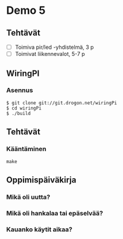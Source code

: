 # Demo 5

## Tehtävät

- [ ] Toimiva pir/led -yhdistelmä, 3 p
- [ ] Toimivat liikennevalot, 5-7 p

## WiringPI
### Asennus
```
$ git clone git://git.drogon.net/wiringPi
$ cd wiringPi
$ ./build
```
## Tehtävät

### Kääntäminen
```
make
```

## Oppimispäiväkirja

### Mikä oli uutta?

### Mikä oli hankalaa tai epäselvää?

### Kauanko käytit aikaa?